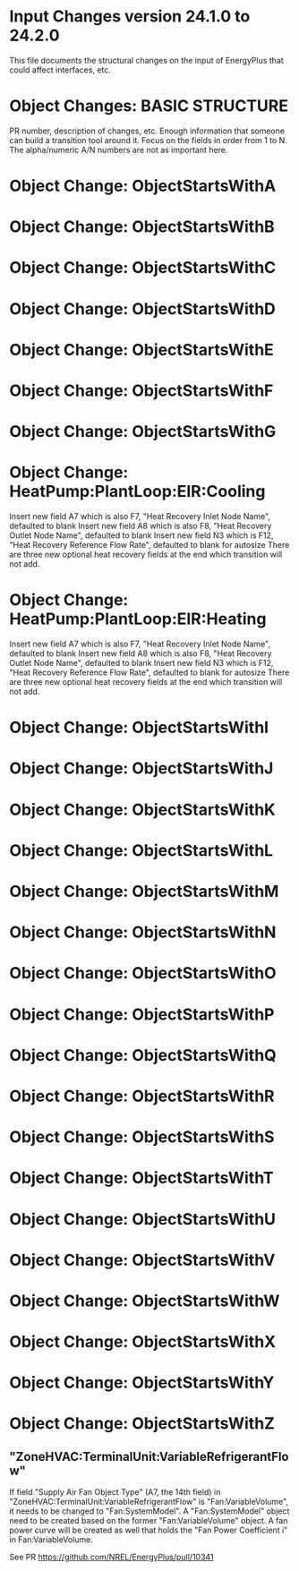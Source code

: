 Input Changes version 24.1.0 to 24.2.0
======================================

This file documents the structural changes on the input of EnergyPlus that could affect interfaces, etc.

# Object Changes: BASIC STRUCTURE

PR number, description of changes, etc.
Enough information that someone can build a transition tool around it.
Focus on the fields in order from 1 to N.
The alpha/numeric A/N numbers are not as important here.

# Object Change: ObjectStartsWithA

# Object Change: ObjectStartsWithB

# Object Change: ObjectStartsWithC

# Object Change: ObjectStartsWithD

# Object Change: ObjectStartsWithE

# Object Change: ObjectStartsWithF

# Object Change: ObjectStartsWithG

# Object Change: HeatPump:PlantLoop:EIR:Cooling

Insert new field A7 which is also F7, "Heat Recovery Inlet Node Name", defaulted to blank
Insert new field A8 which is also F8, "Heat Recovery Outlet Node Name", defaulted to blank
Insert new field N3 which is F12, "Heat Recovery Reference Flow Rate", defaulted to blank for autosize
There are three new optional heat recovery fields at the end which transition will not add.

# Object Change: HeatPump:PlantLoop:EIR:Heating

Insert new field A7 which is also F7, "Heat Recovery Inlet Node Name", defaulted to blank
Insert new field A8 which is also F8, "Heat Recovery Outlet Node Name", defaulted to blank
Insert new field N3 which is F12, "Heat Recovery Reference Flow Rate", defaulted to blank for autosize
There are three new optional heat recovery fields at the end which transition will not add.

# Object Change: ObjectStartsWithI

# Object Change: ObjectStartsWithJ

# Object Change: ObjectStartsWithK

# Object Change: ObjectStartsWithL

# Object Change: ObjectStartsWithM

# Object Change: ObjectStartsWithN

# Object Change: ObjectStartsWithO

# Object Change: ObjectStartsWithP

# Object Change: ObjectStartsWithQ

# Object Change: ObjectStartsWithR

# Object Change: ObjectStartsWithS

# Object Change: ObjectStartsWithT

# Object Change: ObjectStartsWithU

# Object Change: ObjectStartsWithV

# Object Change: ObjectStartsWithW

# Object Change: ObjectStartsWithX

# Object Change: ObjectStartsWithY

# Object Change: ObjectStartsWithZ
## "ZoneHVAC:TerminalUnit:VariableRefrigerantFlow"
If field "Supply Air Fan Object Type" (A7, the 14th field) in
"ZoneHVAC:TerminalUnit:VariableRefrigerantFlow" is "Fan:VariableVolume", it
needs to be changed to "Fan:SystemModel". A "Fan:SystemModel" object need to be
created based on the former "Fan:VariableVolume" object. A fan power curve will
be created as well that holds the "Fan Power Coefficient i" in Fan:VariableVolume.

See PR https://github.com/NREL/EnergyPlus/pull/10341
